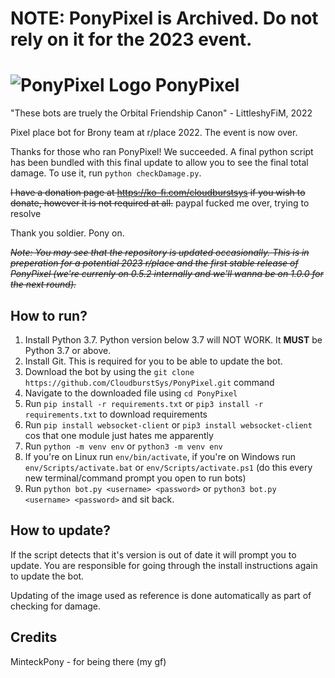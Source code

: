 # NOTE: PonyPixel is Archived. Do not rely on it for the 2023 event.

# ![PonyPixel Logo](https://raw.conep.one/ponypixel-logo-small.png) PonyPixel
"These bots are truely the Orbital Friendship Canon" - LittleshyFiM, 2022

Pixel place bot for Brony team at r/place 2022. The event is now over.

Thanks for those who ran PonyPixel! We succeeded. A final python script has been bundled with this final update to allow you to see the final total damage. To use it, run `python checkDamage.py`.

~~I have a donation page at https://ko-fi.com/cloudburstsys if you wish to donate, however it is not required at all.~~ paypal fucked me over, trying to resolve

Thank you soldier. Pony on.

~~*Note: You may see that the repository is updated occasionally. This is in preperation for a potential 2023 r/place and the first stable release of PonyPixel (we're currenly on 0.5.2 internally and we'll wanna be on 1.0.0 for the next round).*~~

## How to run?
1. Install Python 3.7. Python version below 3.7 will NOT WORK. It **MUST** be Python 3.7 or above.
2. Install Git. This is required for you to be able to update the bot.
3. Download the bot by using the `git clone https://github.com/CloudburstSys/PonyPixel.git` command
4. Navigate to the downloaded file using `cd PonyPixel`
5. Run `pip install -r requirements.txt` or `pip3 install -r requirements.txt` to download requirements
6. Run `pip install websocket-client` or `pip3 install websocket-client` cos that one module just hates me apparently
7. Run `python -m venv env` or `python3 -m venv env`
8. If you're on Linux run `env/bin/activate`, if you're on Windows run `env/Scripts/activate.bat` or `env/Scripts/activate.ps1` (do this every new terminal/command prompt you open to run bots)
7. Run `python bot.py <username> <password>` or `python3 bot.py <username> <password>` and sit back.

## How to update?
If the script detects that it's version is out of date it will prompt you to update. You are responsible for going through the install instructions again to update the bot.

Updating of the image used as reference is done automatically as part of checking for damage.

## Credits
MinteckPony - for being there (my gf)
